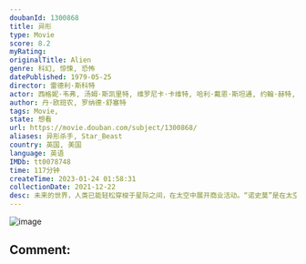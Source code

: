 ```yaml
---
doubanId: 1300868
title: 异形
type: Movie
score: 8.2
myRating: 
originalTitle: Alien
genre: 科幻, 惊悚, 恐怖
datePublished: 1979-05-25
director: 雷德利·斯科特
actor: 西格妮·韦弗, 汤姆·斯凯里特, 维罗尼卡·卡维特, 哈利·戴恩·斯坦通, 约翰·赫特, 伊安·霍姆, 亚非特·科托, 博拉吉·巴迪乔, 海伦·霍顿, 詹姆斯·霍纳, 埃迪·鲍威尔, 户田惠子
author: 丹·欧班农, 罗纳德·舒塞特
tags: Movie, 
state: 想看
url: https://movie.douban.com/subject/1300868/
aliases: 异形杀手, Star_Beast
country: 英国, 美国
language: 英语
IMDb: tt0078748
time: 117分钟
createTime: 2023-01-24 01:58:31
collectionDate: 2021-12-22
desc: 未来的世界，人类已能轻松穿梭于星际之间，在太空中展开商业活动。“诺史莫”是在太空活动的众多星际商业运输船之一。一次，它完成任务满载太空矿石返航地球时，突然收到了一组奇怪的信号，由于这可能是求救信号，飞...
---
```


![image](p1756402567.jpg)

Comment: 
---

